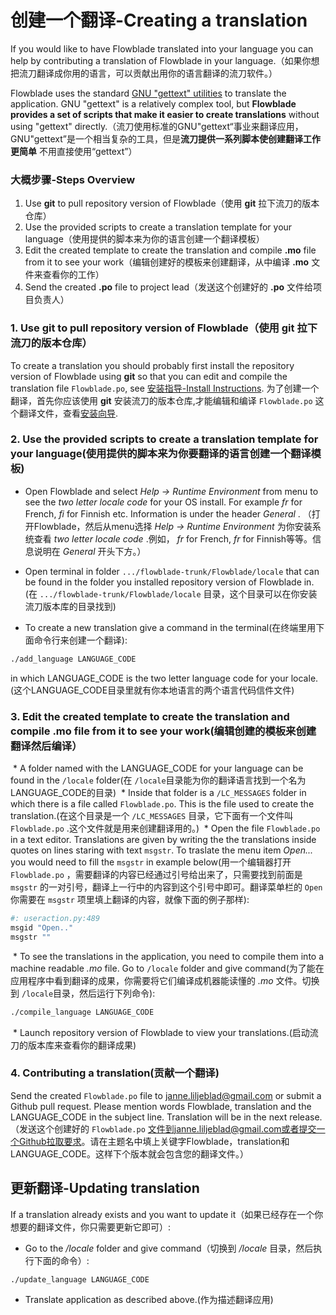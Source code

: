 # 创建一个翻译-Creating a translation

If you would like to have Flowblade translated into your language you can help by contributing a translation of Flowblade in your language.（如果你想把流刀翻译成你用的语言，可以贡献出用你的语言翻译的流刀软件。）

Flowblade uses the standard [GNU "gettext" utilities](http://www.gnu.org/software/gettext/manual/gettext.html) to translate the application. GNU "gettext" is a relatively complex tool, but **Flowblade provides a set of scripts that make it easier to create translations** without using "gettext" directly.（流刀使用标准的GNU"gettext“事业来翻译应用，GNU"gettext”是一个相当复杂的工具，但是**流刀提供一系列脚本使创建翻译工作更简单** 不用直接使用“gettext”）

### 大概步骤-Steps Overview
1. Use **git** to pull repository version of Flowblade（使用 **git** 拉下流刀的版本仓库）
2. Use the provided scripts to create a translation template for your language（使用提供的脚本来为你的语言创建一个翻译模板）
3. Edit the created template to create the translation and compile **.mo** file from it to see your work（编辑创建好的模板来创建翻译，从中编译 **.mo** 文件来查看你的工作）
4. Send the created **.po** file to project lead（发送这个创建好的 **.po** 文件给项目负责人）

### 1. Use **git** to pull repository version of Flowblade（使用 **git** 拉下流刀的版本仓库）

To create a translation you should probably first install the repository version of Flowblade using **git** so that you can edit and compile the translation file ``Flowblade.po``, see [安装指导-Install Instructions](https://github.com/jliljebl/flowblade/blob/master/flowblade-trunk/docs/INSTALLING.md).
为了创建一个翻译，首先你应该使用 **git** 安装流刀的版本仓库,才能编辑和编译 ``Flowblade.po`` 这个翻译文件，查看[安装向导](https://github.com/wzba/flowblade/blob/master/flowblade-trunk/docs/INSTALLING.md).

### 2. Use the provided scripts to create a translation template for your language(使用提供的脚本来为你要翻译的语言创建一个翻译模板)
   * Open Flowblade and select *Help -> Runtime Environment* from menu to see the *two letter locale code* for your OS install. For example *fr* for French, *fi* for Finnish etc. Information is under the header *General* . （打开Flowblade，然后从menu选择 *Help -> Runtime Environment* 为你安装系统查看 *two letter locale code* .例如， *fr* for French, *fr* for Finnish等等。信息说明在 *General* 开头下方。）  
  * Open terminal in folder ``.../flowblade-trunk/Flowblade/locale`` that can be found in the folder you installed repository version of Flowblade in.(在 ``.../flowblade-trunk/Flowblade/locale`` 目录，这个目录可以在你安装流刀版本库的目录找到)  
  
 * To create a new translation give a command in the terminal(在终端里用下面命令行来创建一个翻译):
```bash
./add_language LANGUAGE_CODE
```
 in which LANGUAGE_CODE is the two letter language code for your locale.(这个LANGUAGE_CODE目录里就有你本地语言的两个语言代码信件文件)
  
### 3. Edit the created template to create the translation and compile **.mo** file from it to see your work(编辑创建的模板来创建翻译然后编译） ###

  * A folder named with the LANGUAGE_CODE for your language can be found in the ``/locale`` folder(在 ``/locale``目录能为你的翻译语言找到一个名为LANGUAGE_CODE的目录)
  * Inside that folder is a ``/LC_MESSAGES`` folder in which there is a file called ``Flowblade.po``. This is the file used to create the translation.(在这个目录是一个 ``/LC_MESSAGES`` 目录，它下面有一个文件叫 ``Flowblade.po`` .这个文件就是用来创建翻译用的。)
  * Open the file ``Flowblade.po`` in a text editor. Translations are given by writing the the translations inside quotes on lines staring with text ``msgstr``. To traslate the menu item *Open...* you would need to fill the ``msgstr`` in example below(用一个编辑器打开 ``Flowblade.po`` ，需要翻译的内容已经通过引号给出来了，只需要找到前面是 ``msgstr`` 的一对引号，翻译上一行中的内容到这个引号中即可。翻译菜单栏的 ``Open`` 你需要在 ``msgstr`` 项里填上翻译的内容，就像下面的例子那样):
```bash
#: useraction.py:489
msgid "Open.."
msgstr ""
```
  * To see the translations in the application, you need to compile them into a machine readable *.mo* file. Go to ``/locale`` folder and give command(为了能在应用程序中看到翻译的成果，你需要将它们编译成机器能读懂的 *.mo* 文件。切换到 ``/locale``目录，然后运行下列命令):
```bash
./compile_language LANGUAGE_CODE
```
  * Launch repository version of Flowblade to view your translations.(启动流刀的版本库来查看你的翻译成果)



### 4. Contributing a translation(贡献一个翻译)
Send the created ``Flowblade.po`` file to janne.liljeblad@gmail.com or submit a Github pull request. Please mention words Flowblade, translation and the LANGUAGE_CODE in the subject line. Translation will be in the next release.（发送这个创建好的 ``Flowblade.po`` 文件到janne.liljeblad@gmail.com或者提交一个Github拉取要求。请在主题名中填上关键字Flowblade，translation和LANGUAGE_CODE。这样下个版本就会包含您的翻译文件。）


## 更新翻译-Updating translation ##
If a translation already exists and you want to update it（如果已经存在一个你想要的翻译文件，你只需要更新它即可）:

 * Go to the */locale* folder and give command（切换到 */locale* 目录，然后执行下面的命令）:
```bash
./update_language LANGUAGE_CODE
```
 * Translate application as described above.(作为描述翻译应用)
